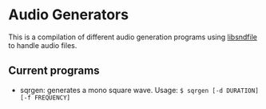 # Audio Generators

This is a compilation of different audio generation programs using [libsndfile](http://www.mega-nerd.com/libsndfile/) to handle audio files.

## Current programs
- sqrgen: generates a mono square wave. Usage: `$ sqrgen [-d DURATION] [-f FREQUENCY]`
